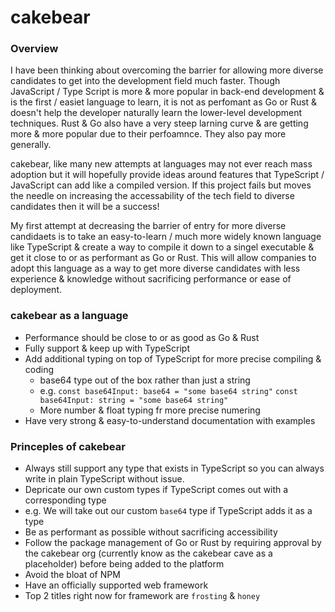 # cakebear

### Overview
I have been thinking about overcoming the barrier for allowing more diverse candidates to get into the development field much faster. Though JavaScript / Type Script is more & more popular in back-end development & is the first / easiet language to learn, it is not as perfomant as Go or Rust & doesn't help the developer naturally learn the lower-level development techniques. Rust & Go also have a very steep larning curve & are getting more & more popular due to their perfoamnce. They also pay more generally. 

cakebear, like many new attempts at languages may not ever reach mass adoption but it will hopefully provide ideas around features that TypeScript / JavaScript can add like a compiled version. If this project fails but moves the needle on increasing the accessability of the tech field to diverse candidates then it will be a success!

My first attempt at decreasing the barrier of entry for more diverse candidaets is to take an easy-to-learn / much more widely known language like TypeScript & create a way to compile it down to a singel executable & get it close to or as performant as Go or Rust. This will allow companies to adopt this language as a way to get more diverse candidates with less experience & knowledge without sacrificing performance or ease of deployment.

### cakebear as a language
* Performance should be close to or as good as Go & Rust
* Fully support & keep up with TypeScript
* Add additional typing on top of TypeScript for more precise compiling & coding
  * base64 type out of the box rather than just a string
   * e.g. `const base64Input: base64 = "some base64 string"` `const base64Input: string = "some base64 string"`
  * More number & float typing fr more precise numering 
* Have very strong & easy-to-understand documentation with examples

### Princeples of cakebear
* Always still support any type that exists in TypeScript so you can always write in plain TypeScript without issue. 
* Depricate our own custom types if TypeScript comes out with a corresponding type
 * e.g. We will take out our custom `base64` type if TypeScript adds it as a type 
* Be as performant as possible without sacrificing accessibility
* Follow the package management of Go or Rust by requiring approval by the cakebear org (currently know as the cakebear cave as a placeholder) before being added to the platform
* Avoid the bloat of NPM
* Have an officially supported web framework
 * Top 2 titles right now for framework are `frosting` & `honey`
